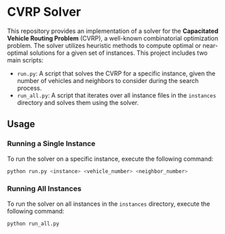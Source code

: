# CVRP Solver

This repository provides an implementation of a solver for the **Capacitated Vehicle Routing Problem** (CVRP), a well-known combinatorial optimization problem. The solver utilizes heuristic methods to compute optimal or near-optimal solutions for a given set of instances. This project includes two main scripts:

- `run.py`: A script that solves the CVRP for a specific instance, given the number of vehicles and neighbors to consider during the search process.
- `run_all.py`: A script that iterates over all instance files in the `instances` directory and solves them using the solver.

## Usage

### Running a Single Instance

To run the solver on a specific instance, execute the following command:

```bash
python run.py <instance> <vehicle_number> <neighbor_number>
```

### Running All Instances

To run the solver on all instances in the `instances` directory, execute the following command:

```bash
python run_all.py
```